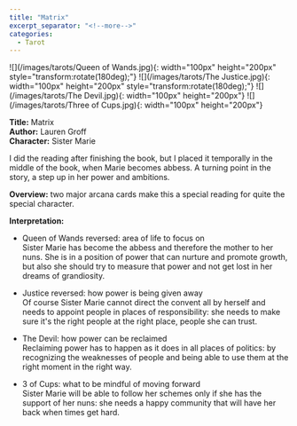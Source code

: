 ```yaml
---
title: "Matrix"
excerpt_separator: "<!--more-->"
categories:
  - Tarot
---
```


![](/images/tarots/Queen of Wands.jpg){: width="100px" height="200px" style="transform:rotate(180deg);"}
![](/images/tarots/The Justice.jpg){: width="100px" height="200px" style="transform:rotate(180deg);"}
![](/images/tarots/The Devil.jpg){: width="100px" height="200px"}
![](/images/tarots/Three of Cups.jpg){: width="100px" height="200px"}

**Title:** Matrix \
**Author:** Lauren Groff \
**Character:** Sister Marie

I did the reading after finishing the book, but I placed it temporally in the middle of the book, when Marie becomes abbess. A turning point in the story, a step up in her power and ambitions.

<!--more-->

**Overview:** two major arcana cards make this a special reading for quite the special character.

**Interpretation:**

* Queen of Wands reversed: area of life to focus on \
Sister Marie has become the abbess and therefore the mother to her nuns. She is in a position of power that can nurture and  promote growth, but also she should try to measure that power and not get lost in her dreams of grandiosity.

* Justice reversed: how power is being given away \
Of course Sister Marie cannot direct the convent all by herself and needs to appoint people in places of responsibility: she needs to make sure it's the right people at the right place, people she can trust.

* The Devil: how power can be reclaimed \
Reclaiming power has to happen as it does in all places of politics: by recognizing the weaknesses of people and being able to use them at the right moment in the right way.

* 3 of Cups: what to be mindful of moving forward \
Sister Marie will be able to follow her schemes only if she has the support of her nuns: she needs a happy community that will have her back when times get hard.